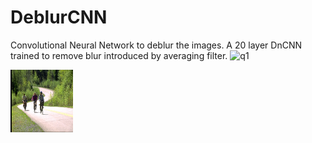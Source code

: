 # DeblurCNN
Convolutional Neural Network to deblur the images. A 20 layer DnCNN trained to remove blur introduced by averaging filter.
![q1](https://user-images.githubusercontent.com/31041518/46580766-06c81780-ca49-11e8-856f-3f202dc7912a.jpg)

<img src="https://github.com/rohit-pardasani/DeblurCNN/blob/master/MyDatasetTest/Q10.jpg" width="100" height="100">
